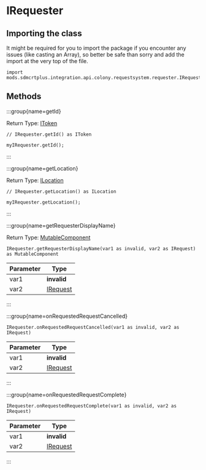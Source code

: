 # IRequester

## Importing the class

It might be required for you to import the package if you encounter any issues (like casting an Array), so better be safe than sorry and add the import at the very top of the file.
```zenscript
import mods.sdmcrtplus.integration.api.colony.requestsystem.requester.IRequester;
```


## Methods

:::group{name=getId}

Return Type: [IToken](/mods/sdmcrtplus/integration/minecolonies/api/colony/requestsystem/token/IToken)

```zenscript
// IRequester.getId() as IToken

myIRequester.getId();
```

:::

:::group{name=getLocation}

Return Type: [ILocation](/mods/sdmcrtplus/integration/minecolonies/api/colony/requestsystem/location/ILocation)

```zenscript
// IRequester.getLocation() as ILocation

myIRequester.getLocation();
```

:::

:::group{name=getRequesterDisplayName}

Return Type: [MutableComponent](/vanilla/api/text/MutableComponent)

```zenscript
IRequester.getRequesterDisplayName(var1 as invalid, var2 as IRequest) as MutableComponent
```

| Parameter |                                              Type                                               |
|-----------|-------------------------------------------------------------------------------------------------|
| var1      | **invalid**                                                                                     |
| var2      | [IRequest](/mods/sdmcrtplus/integration/minecolonies/api/colony/requestsystem/request/IRequest) |


:::

:::group{name=onRequestedRequestCancelled}

```zenscript
IRequester.onRequestedRequestCancelled(var1 as invalid, var2 as IRequest)
```

| Parameter |                                              Type                                               |
|-----------|-------------------------------------------------------------------------------------------------|
| var1      | **invalid**                                                                                     |
| var2      | [IRequest](/mods/sdmcrtplus/integration/minecolonies/api/colony/requestsystem/request/IRequest) |


:::

:::group{name=onRequestedRequestComplete}

```zenscript
IRequester.onRequestedRequestComplete(var1 as invalid, var2 as IRequest)
```

| Parameter |                                              Type                                               |
|-----------|-------------------------------------------------------------------------------------------------|
| var1      | **invalid**                                                                                     |
| var2      | [IRequest](/mods/sdmcrtplus/integration/minecolonies/api/colony/requestsystem/request/IRequest) |


:::


